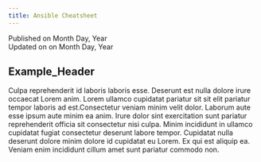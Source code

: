 ```yaml
---
title: Ansible Cheatsheet
---
```


Published on Month Day, Year  
Updated on on Month Day, Year

## Example_Header

Culpa reprehenderit id laboris laboris esse. Deserunt est nulla dolore irure occaecat Lorem anim. Lorem ullamco cupidatat pariatur sit sit elit pariatur tempor laboris ad est.Consectetur veniam minim velit dolor. Laborum aute esse ipsum aute minim ea anim. Irure dolor sint exercitation sunt pariatur reprehenderit officia sit consectetur nisi culpa. Minim incididunt in ullamco cupidatat fugiat consectetur deserunt labore tempor. Cupidatat nulla deserunt dolore minim dolore id cupidatat eu Lorem. Ex qui est aliquip ea. Veniam enim incididunt cillum amet sunt pariatur commodo non.